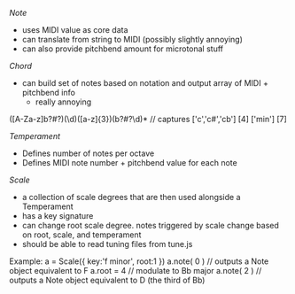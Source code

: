 *Note*
  - uses MIDI value as core data
  - can translate from string to MIDI (possibly slightly annoying)
  - can also provide pitchbend amount for microtonal stuff
  
*Chord*
  - can build set of notes based on notation and output array of MIDI + pitchbend info
    - really annoying

  ([A-Za-z]b?#?)(\d)([a-z]{3})(b?#?\d)* // captures ['c','c#','cb'] [4] ['min'] [7]
    
*Temperament*
  - Defines number of notes per octave
  - Defines MIDI note number + pitchbend value for each note
  
*Scale*
  - a collection of scale degrees that are then used alongside a Temperament
  - has a key signature
  - can change root scale degree. notes triggered by scale change based on root, scale, and temperament
  - should be able to read tuning files from tune.js
  
  Example:
    a = Scale({ key:'f minor', root:1 })
    a.note( 0 ) // outputs a Note object equivalent to F
    a.root = 4  // modulate to Bb major
    a.note( 2 ) // outputs a Note object equivalent to D (the third of Bb)
    
